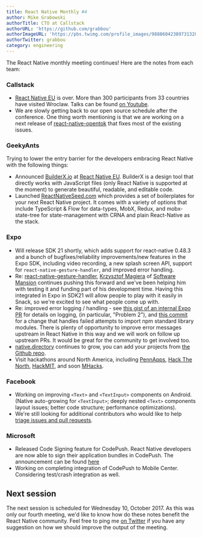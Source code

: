 ```yaml
---
title: React Native Monthly #4
author: Mike Grabowski
authorTitle: CTO at Callstack
authorURL: 'https://github.com/grabbou'
authorImageURL: 'https://pbs.twimg.com/profile_images/988860423897313281/L9ErG_lr_400x400.jpg'
authorTwitter: grabbou
category: engineering
---
```


The React Native monthly meeting continues! Here are the notes from each team:

### Callstack

- [React Native EU](https://react-native.eu) is over. More than 300 participants from 33 countries have visited Wroclaw. Talks can be found [on Youtube](https://www.youtube.com/channel/UCUNE_g1mQPuyW975WjgjYxA/videos).
- We are slowly getting back to our open source schedule after the conference. One thing worth mentioning is that we are working on a next release of [react-native-opentok](https://github.com/callstack/react-native-opentok) that fixes most of the existing issues.

### GeekyAnts

Trying to lower the entry barrier for the developers embracing React Native with the following things:

- Announced [BuilderX.io](https://builderx.io/) at [React Native EU](https://react-native.eu). BuilderX is a design tool that directly works with JavaScript files (only React Native is supported at the moment) to generate beautiful, readable, and editable code.
- Launched [ReactNativeSeed.com](http://reactnativeseed.com/) which provides a set of boilerplates for your next React Native project. It comes with a variety of options that include TypeScript & Flow for data-types, MobX, Redux, and mobx-state-tree for state-management with CRNA and plain React-Native as the stack.

### Expo

- Will release SDK 21 shortly, which adds support for react-native 0.48.3 and a bunch of bugfixes/reliability improvements/new features in the Expo SDK, including video recording, a new splash screen API, support for `react-native-gesture-handler`, and improved error handling.
- Re: [react-native-gesture-handler](https://github.com/kmagiera/react-native-gesture-handler), [Krzysztof Magiera](https://github.com/kmagiera) of [Software Mansion](http://swmansion.com/) continues pushing this forward and we've been helping him with testing it and funding part of his development time. Having this integrated in Expo in SDK21 will allow people to play with it easily in Snack, so we're excited to see what people come up with.
- Re: improved error logging / handling - see [this gist of an internal Expo PR](https://gist.github.com/brentvatne/00407710a854627aa021fdf90490b958) for details on logging, (in particular, "Problem 2"), and [this commit](https://github.com/expo/xdl/commit/1d62eca293dfb867fc0afc920c3dad94b7209987) for a change that handles failed attempts to import npm standard library modules. There is plenty of opportunity to improve error messages upstream in React Native in this way and we will work on follow up upstream PRs. It would be great for the community to get involved too.
- [native.directory](http://native.directory/) continues to grow, you can add your projects from [the Github repo](https://github.com/react-community/native-directory).
- Visit hackathons around North America, including [PennApps](http://pennapps.com/), [Hack The North](http://hackthenorth.com/), [HackMIT](https://hackmit.org/), and soon [MHacks](https://mhacks.org/).

### Facebook

- Working on improving `<Text>` and `<TextInput>` components on Android. (Native auto-growing for `<TextInput>`; deeply nested `<Text>` components layout issues; better code structure; performance optimizations).
- We're still looking for additional contributors who would like to help [triage issues and pull requests](https://reactnative.dev/maintainers.html#facebook-github-bot).

### Microsoft

- Released Code Signing feature for CodePush. React Native developers are now able to sign their application bundles in CodePush. The announcement can be found [here](http://microsoft.github.io/code-push/articles/CodeSigningAnnouncement.html)
- Working on completing integration of CodePush to Mobile Center. Considering test/crash integration as well.

## Next session

The next session is scheduled for Wednesday 10, October 2017. As this was only our fourth meeting, we'd like to know how do these notes benefit the React Native community. Feel free to ping me [on Twitter](https://twitter.com/grabbou) if you have any suggestion on how we should improve the output of the meeting.
